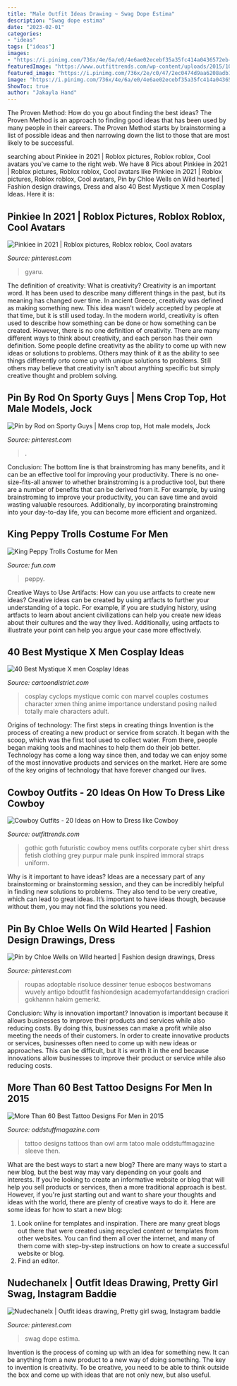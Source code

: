 ```yaml
---
title: "Male Outfit Ideas Drawing ~ Swag Dope Estima"
description: "Swag dope estima"
date: "2023-02-01"
categories:
- "ideas"
tags: ["ideas"]
images:
- "https://i.pinimg.com/736x/4e/6a/e0/4e6ae02ecebf35a35fc414a0436572eb--fashion-dolls-female-fashion.jpg"
featuredImage: "https://www.outfittrends.com/wp-content/uploads/2015/10/2b817f06ff857a5405c126c100861993.jpg"
featured_image: "https://i.pinimg.com/736x/2e/c0/47/2ec0474d9aa6208adb1d6186ddbca227.jpg"
image: "https://i.pinimg.com/736x/4e/6a/e0/4e6ae02ecebf35a35fc414a0436572eb--fashion-dolls-female-fashion.jpg"
ShowToc: true
author: "Jakayla Hand"
---
```



The Proven Method: How do you go about finding the best ideas?
The Proven Method is an approach to finding good ideas that has been used by many people in their careers. The Proven Method starts by brainstorming a list of possible ideas and then narrowing down the list to those that are most likely to be successful.

	

		
searching about Pinkiee in 2021 | Roblox pictures, Roblox roblox, Cool avatars you've came to the right web. We have 8 Pics about Pinkiee in 2021 | Roblox pictures, Roblox roblox, Cool avatars like Pinkiee in 2021 | Roblox pictures, Roblox roblox, Cool avatars, Pin by Chloe Wells on Wild hearted | Fashion design drawings, Dress and also 40 Best Mystique X men Cosplay Ideas. Here it is:
		
    
## Pinkiee In 2021 | Roblox Pictures, Roblox Roblox, Cool Avatars

<img loading=lazy src="https://i.pinimg.com/736x/2e/c0/47/2ec0474d9aa6208adb1d6186ddbca227.jpg" onerror="this.onerror=null;this.src='https://tse2.mm.bing.net/th?id=OIP.aEurISryJgBIZBmFqjs66wHaOc&amp;pid=15.1';" alt="Pinkiee in 2021 | Roblox pictures, Roblox roblox, Cool avatars">

_Source: pinterest.com_

>gyaru. 

	

The definition of creativity: What is creativity?
Creativity is an important word. It has been used to describe many different things in the past, but its meaning has changed over time. In ancient Greece, creativity was defined as making something new. This idea wasn't widely accepted by people at that time, but it is still used today. In the modern world, creativity is often used to describe how something can be done or how something can be created. However, there is no one definition of creativity. There are many different ways to think about creativity, and each person has their own definition. Some people define creativity as the ability to come up with new ideas or solutions to problems. Others may think of it as the ability to see things differently orto come up with unique solutions to problems. Still others may believe that creativity isn't about anything specific but simply creative thought and problem solving.

    
## Pin By Rod On Sporty Guys | Mens Crop Top, Hot Male Models, Jock

<img loading=lazy src="https://i.pinimg.com/736x/94/e4/bc/94e4bc9131223043fd0ddd1707466cbf.jpg" onerror="this.onerror=null;this.src='https://tse1.mm.bing.net/th?id=OIP.4dfxZZLrrEND76O4OPXPqgAAAA&amp;pid=15.1';" alt="Pin by Rod on Sporty Guys | Mens crop top, Hot male models, Jock">

_Source: pinterest.com_

>. 

	

Conclusion: The bottom line is that brainstroming has many benefits, and it can be an effective tool for improving your productivity.
There is no one-size-fits-all answer to whether brainstroming is a productive tool, but there are a number of benefits that can be derived from it. For example, by using brainstroming to improve your productivity, you can save time and avoid wasting valuable resources. Additionally, by incorporating brainstroming into your day-to-day life, you can become more efficient and organized.

    
## King Peppy Trolls Costume For Men

<img loading=lazy src="https://images.fun.com/products/68797/2-1-163938/mens-king-peppy-trolls-costume-alt-2.jpg" onerror="this.onerror=null;this.src='https://tse4.mm.bing.net/th?id=OIP.9S7AniF1oI2vxC--wg-VYAHaKl&amp;pid=15.1';" alt="King Peppy Trolls Costume for Men">

_Source: fun.com_

>peppy. 

	

Creative Ways to Use Artifacts: How can you use artfacts to create new ideas?
Creative ideas can be created by using artfacts to further your understanding of a topic. For example, if you are studying history, using artfacts to learn about ancient civilizations can help you create new ideas about their cultures and the way they lived. Additionally, using artfacts to illustrate your point can help you argue your case more effectively.

    
## 40 Best Mystique X Men Cosplay Ideas

<img loading=lazy src="http://cartoondistrict.com/wp-content/uploads/2015/04/Best-Mystique-X-men-Cosplay-Ideas021.jpg" onerror="this.onerror=null;this.src='https://tse1.mm.bing.net/th?id=OIP.-0DGGh7OF-vVsfwDTGaUkgHaLG&amp;pid=15.1';" alt="40 Best Mystique X men Cosplay Ideas">

_Source: cartoondistrict.com_

>cosplay cyclops mystique comic con marvel couples costumes character xmen thing anime importance understand posing nailed totally male characters adult. 

	

Origins of technology: The first steps in creating things
Invention is the process of creating a new product or service from scratch. It began with the scoop, which was the first tool used to collect water. From there, people began making tools and machines to help them do their job better. Technology has come a long way since then, and today we can enjoy some of the most innovative products and services on the market. Here are some of the key origins of technology that have forever changed our lives.

    
## Cowboy Outfits - 20 Ideas On How To Dress Like Cowboy

<img loading=lazy src="https://www.outfittrends.com/wp-content/uploads/2015/10/2b817f06ff857a5405c126c100861993.jpg" onerror="this.onerror=null;this.src='https://tse3.mm.bing.net/th?id=OIP.XmKdbH0NqzW_cD4QyJKGGAHaLH&amp;pid=15.1';" alt="Cowboy Outfits - 20 Ideas on How to Dress like Cowboy">

_Source: outfittrends.com_

>gothic goth futuristic cowboy mens outfits corporate cyber shirt dress fetish clothing grey purpur male punk inspired immoral straps uniform. 

	

Why is it important to have ideas?
Ideas are a necessary part of any brainstorming or brainstorming session, and they can be incredibly helpful in finding new solutions to problems. They also tend to be very creative, which can lead to great ideas. It’s important to have ideas though, because without them, you may not find the solutions you need.

    
## Pin By Chloe Wells On Wild Hearted | Fashion Design Drawings, Dress

<img loading=lazy src="https://i.pinimg.com/736x/3e/98/30/3e9830eabf2deabe9768a22062144319.jpg" onerror="this.onerror=null;this.src='https://tse1.mm.bing.net/th?id=OIP.RFjDLXQX479BWlzgGR1R5gAAAA&amp;pid=15.1';" alt="Pin by Chloe Wells on Wild hearted | Fashion design drawings, Dress">

_Source: pinterest.com_

>roupas adoptable risoluce dessiner tenue esboços bestwomans wuvely antigo bdoutfit fashiondesign academyofartanddesign cradiori gokhannn hakim gemerkt. 

	

Conclusion: Why is innovation important?
Innovation is important because it allows businesses to improve their products and services while also reducing costs. By doing this, businesses can make a profit while also meeting the needs of their customers. In order to create innovative products or services, businesses often need to come up with new ideas or approaches. This can be difficult, but it is worth it in the end because innovations allow businesses to improve their product or service while also reducing costs.

    
## More Than 60 Best Tattoo Designs For Men In 2015

<img loading=lazy src="http://oddstuffmagazine.com/wp-content/uploads/2013/09/Best-tattoo-designs-for-Men-19-539x800.jpg" onerror="this.onerror=null;this.src='https://tse1.mm.bing.net/th?id=OIP.aaRd9T5jHle0MQaT48wnaAHaK_&amp;pid=15.1';" alt="More Than 60 Best Tattoo Designs For Men in 2015">

_Source: oddstuffmagazine.com_

>tattoo designs tattoos than owl arm tatoo male oddstuffmagazine sleeve then. 

	

What are the best ways to start a new blog?
There are many ways to start a new blog, but the best way may vary depending on your goals and interests. If you're looking to create an informative website or blog that will help you sell products or services, then a more traditional approach is best. However, if you're just starting out and want to share your thoughts and ideas with the world, there are plenty of creative ways to do it. Here are some ideas for how to start a new blog: 
1. Look online for templates and inspiration. There are many great blogs out there that were created using recycled content or templates from other websites. You can find them all over the internet, and many of them come with step-by-step instructions on how to create a successful website or blog. 
2. Find an editor.

    
## Nudechanelx | Outfit Ideas Drawing, Pretty Girl Swag, Instagram Baddie

<img loading=lazy src="https://i.pinimg.com/736x/4e/6a/e0/4e6ae02ecebf35a35fc414a0436572eb--fashion-dolls-female-fashion.jpg" onerror="this.onerror=null;this.src='https://tse3.mm.bing.net/th?id=OIP.OnwByFNCo3ehsrE5-4zV3AHaJ5&amp;pid=15.1';" alt="Nudechanelx | Outfit ideas drawing, Pretty girl swag, Instagram baddie">

_Source: pinterest.com_

>swag dope estima. 

	

Invention is the process of coming up with an idea for something new. It can be anything from a new product to a new way of doing something. The key to invention is creativity. To be creative, you need to be able to think outside the box and come up with ideas that are not only new, but also useful.


